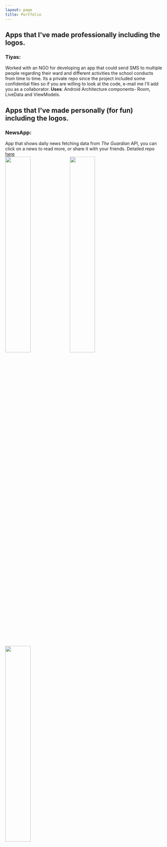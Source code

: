 ```yaml
---
layout: page
title: Portfolio
---
```


## Apps that I've made professionally including the logos.
### Tiyas: 
Worked with an NGO for developing an app that could send SMS to multiple people regarding their ward and different activities the school conducts from time to time. Its a private repo since the project included some confidential files
so if you are willing to look at the code, e-mail me I'll add you as a collaborator.
**Uses**: Android Architecture components- Room, LiveData and ViewModels.
## Apps that I've made personally (for fun) including the logos.
### NewsApp:
App that shows daily news fetching data from _The Guardian_ API, you can click on a news to read more, or share it with your friends. Detailed repo [here](https://github.com/srishti-R/NewsReportingApp) <br/>
<img src= "/img/ezgif.com-gif-maker.gif" height="40%" width="40%"/>
<img src= "/img/ezgif.com-gif-maker(1).gif" height="40%" width="40%"/>
<img src= "/img/ezgif.com-optimize.gif" height="40%" width="40%"/>



